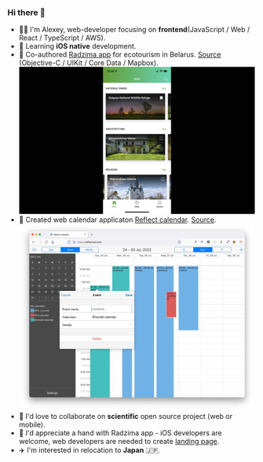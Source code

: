 ### Hi there 👋

- 👨‍💻 I'm Alexey, web-developer focusing on **frontend**(JavaScript / Web / React / TypeScript / AWS).
- 🌱 Learning **iOS native** development.
- 🌲 Co-authored [Radzima app](https://apps.apple.com/app/radzima/id1587158874) for ecotourism in Belarus. [Source](https://github.com/radzima-green-travel/green-travel-combine/issues) (Objective-C / UIKit / Core Data / Mapbox).
  <img src="https://raw.githubusercontent.com/alexeykomov/alexeykomov/master/public/images/travel_app2.jpg">
- 📆 Created web calendar applicaton [Reflect calendar](https://reflectcal.com/guest). [Source](https://github.com/reflectcal).
  <img src="https://raw.githubusercontent.com/alexeykomov/alexeykomov/master/public/images/calendar.jpg">
- 🤝 I'd love to collaborate on **scientific** open source project (web or mobile).
- 🤔 I'd appreciate a hand with Radzima app - iOS developers are welcome, web developers are needed to create [landing page](https://github.com/radzima-green-travel/radzima.app).
- ✈️ I'm interested in relocation to **Japan** 🇯🇵.

